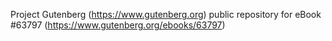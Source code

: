 Project Gutenberg (https://www.gutenberg.org) public repository for eBook #63797 (https://www.gutenberg.org/ebooks/63797)
